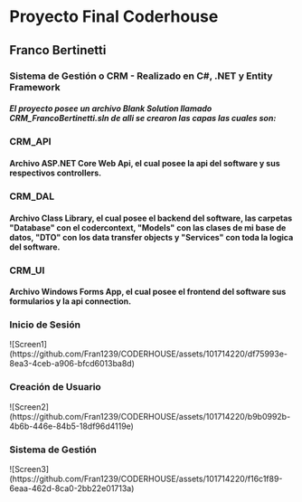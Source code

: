 <h1>Proyecto Final Coderhouse</h1>

<h2>Franco Bertinetti</h2>

<h3>Sistema de Gestión o CRM - Realizado en C#, .NET y Entity Framework</h3>

<h5>El proyecto posee un archivo Blank Solution llamado CRM_FrancoBertinetti.sln de alli se crearon las capas las cuales son:</h5>

<h3>CRM_API</h3>
<h4>Archivo ASP.NET Core Web Api, el cual posee la api del software y sus respectivos controllers.</h4>
<h3>CRM_DAL</h3>
<h4>Archivo Class Library, el cual posee el backend del software, las carpetas "Database" con el codercontext, "Models" con las clases de mi base de datos, "DTO" con los data transfer objects y "Services" con toda la logica del software.</h4>
<h3>CRM_UI</h3>
<h4>Archivo Windows Forms App, el cual posee el frontend del software sus formularios y la api connection.</h4>

<h3>Inicio de Sesión</h3>
![Screen1](https://github.com/Fran1239/CODERHOUSE/assets/101714220/df75993e-8ea3-4ceb-a906-bfcd6013ba8d)

<h3>Creación de Usuario</h3>
![Screen2](https://github.com/Fran1239/CODERHOUSE/assets/101714220/b9b0992b-4b6b-446e-84b5-18df96d4119e)

<h3>Sistema de Gestión</h3>
![Screen3](https://github.com/Fran1239/CODERHOUSE/assets/101714220/f16c1f89-6eaa-462d-8ca0-2bb22e01713a)
